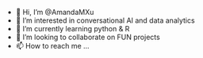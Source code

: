 - 👋 Hi, I’m @AmandaMXu
- 👀 I’m interested in conversational AI and data analytics
- 🌱 I’m currently learning python & R
- 💞️ I’m looking to collaborate on FUN projects
- 📫 How to reach me ...

<!---
AmandaMXu/AmandaMXu is a ✨ special ✨ repository because its `README.md` (this file) appears on your GitHub profile.
You can click the Preview link to take a look at your changes.
--->
